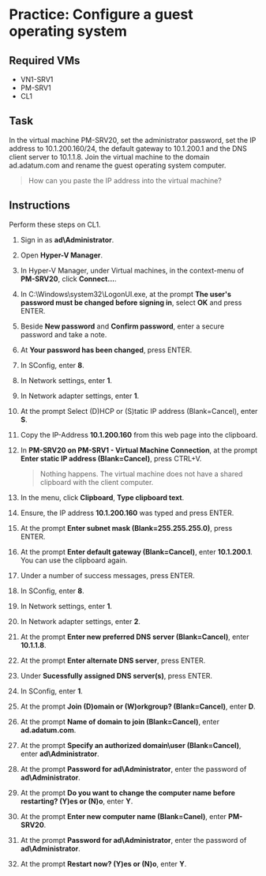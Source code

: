 # Practice: Configure a guest operating system

## Required VMs

* VN1-SRV1
* PM-SRV1
* CL1

## Task

In the virtual machine PM-SRV20, set the administrator password, set the IP address to 10.1.200.160/24, the default gateway to 10.1.200.1 and the DNS client server to 10.1.1.8. Join the virtual machine to the domain ad.adatum.com and rename the guest operating system computer.

> How can you paste the IP address into the virtual machine?

## Instructions

Perform these steps on CL1.

1. Sign in as **ad\Administrator**.
1. Open **Hyper-V Manager**.
1. In Hyper-V Manager, under Virtual machines, in the context-menu of **PM-SRV20**, click **Connect...**.
1. In C:\\Windows\\system32\\LogonUI.exe, at the prompt **The user's password must be changed before signing in**, select **OK** and press ENTER.
1. Beside **New password** and **Confirm password**, enter a secure password and take a note.
1. At **Your password has been changed**, press ENTER.
1. In SConfig, enter **8**.
1. In Network settings, enter **1**.
1. In Network adapter settings, enter **1**.
1. At the prompt Select (D)HCP or (S)tatic IP address (Blank=Cancel), enter **S**.
1. Copy the IP-Address **10.1.200.160** from this web page into the clipboard.
1. In **PM-SRV20 on PM-SRV1 - Virtual Machine Connection**, at the prompt **Enter static IP address (Blank=Cancel)**, press CTRL+V.

    > Nothing happens. The virtual machine does not have a shared clipboard with the client computer.

1. In the menu, click **Clipboard**, **Type clipboard text**.
1. Ensure, the IP address **10.1.200.160** was typed and press ENTER.
1. At the prompt **Enter subnet mask (Blank=255.255.255.0)**, press ENTER.
1. At the prompt **Enter default gateway (Blank=Cancel)**, enter **10.1.200.1**. You can use the clipboard again.
1. Under a number of success messages, press ENTER.
1. In SConfig, enter **8**.
1. In Network settings, enter **1**.
1. In Network adapter settings, enter **2**.
1. At the prompt **Enter new preferred DNS server (Blank=Cancel)**, enter **10.1.1.8**.
1. At the prompt **Enter alternate DNS server**, press ENTER.
1. Under **Sucessfully assigned DNS server(s)**, press ENTER.
1. In SConfig, enter **1**.
1. At the prompt **Join (D)omain or (W)orkgroup? (Blank=Cancel)**, enter **D**.
1. At the prompt **Name of domain to join (Blank=Cancel)**, enter **ad.adatum.com**.
1. At the prompt **Specify an authorized domain\user (Blank=Cancel)**, enter **ad\Administrator**.
1. At the prompt **Password for ad\Administrator**, enter the password of **ad\Administrator**.
1. At the prompt **Do you want to change the computer name before restarting? (Y)es or (N)o**, enter **Y**.
1. At the prompt **Enter new computer name (Blank=Canel)**, enter **PM-SRV20**.
1. At the prompt **Password for ad\Administrator**, enter the password of **ad\Administrator**.
1. At the prompt **Restart now? (Y)es or (N)o**, enter **Y**.
